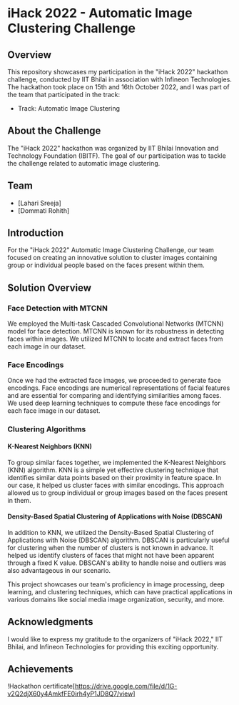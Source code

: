 # iHack 2022 - Automatic Image Clustering Challenge


## Overview

This repository showcases my participation in the "iHack 2022" hackathon challenge, conducted by IIT Bhilai in association with Infineon Technologies. The hackathon took place on 15th and 16th October 2022, and I was part of the team that participated in the track:

- Track: Automatic Image Clustering

## About the Challenge

The "iHack 2022" hackathon was organized by IIT Bhilai Innovation and Technology Foundation (IBITF). The goal of our participation was to tackle the challenge related to automatic image clustering.

## Team

- [Lahari Sreeja]
- [Dommati Rohith]

## Introduction

For the "iHack 2022" Automatic Image Clustering Challenge, our team focused on creating an innovative solution to cluster images containing group or individual people based on the faces present within them.

## Solution Overview

### Face Detection with MTCNN

We employed the Multi-task Cascaded Convolutional Networks (MTCNN) model for face detection. MTCNN is known for its robustness in detecting faces within images. We utilized MTCNN to locate and extract faces from each image in our dataset.

### Face Encodings

Once we had the extracted face images, we proceeded to generate face encodings. Face encodings are numerical representations of facial features and are essential for comparing and identifying similarities among faces. We used deep learning techniques to compute these face encodings for each face image in our dataset.

### Clustering Algorithms

#### K-Nearest Neighbors (KNN)

To group similar faces together, we implemented the K-Nearest Neighbors (KNN) algorithm. KNN is a simple yet effective clustering technique that identifies similar data points based on their proximity in feature space. In our case, it helped us cluster faces with similar encodings. This approach allowed us to group individual or group images based on the faces present in them.

#### Density-Based Spatial Clustering of Applications with Noise (DBSCAN)

In addition to KNN, we utilized the Density-Based Spatial Clustering of Applications with Noise (DBSCAN) algorithm. DBSCAN is particularly useful for clustering when the number of clusters is not known in advance. It helped us identify clusters of faces that might not have been apparent through a fixed K value. DBSCAN's ability to handle noise and outliers was also advantageous in our scenario.


This project showcases our team's proficiency in image processing, deep learning, and clustering techniques, which can have practical applications in various domains like social media image organization, security, and more.

## Acknowledgments

I would like to express my gratitude to the organizers of "iHack 2022," IIT Bhilai, and Infineon Technologies for providing this exciting opportunity.

## Achievements
!Hackathon certificate[https://drive.google.com/file/d/1G-v2Q2djX60y4AmkfFE0irh4yP1JD8Q7/view]


